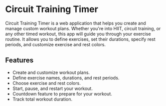 # Circuit Training Timer

Circuit Training Timer is a web application that helps you create and manage custom workout plans. Whether you're into HIIT, circuit training, or any other timed workout, this app will guide you through your exercise routine. It allows you to define exercises, set their durations, specify rest periods, and customize exercise and rest colors.

## Features

- Create and customize workout plans.
- Define exercise names, durations, and rest periods.
- Choose exercise and rest colors.
- Start, pause, and restart your workout.
- Countdown feature to prepare for your workout.
- Track total workout duration.


